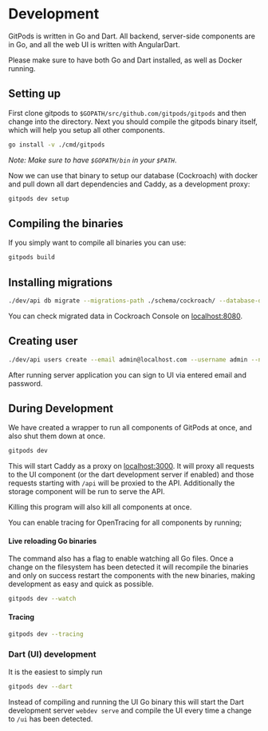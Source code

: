 # Development

GitPods is written in Go and Dart.
All backend, server-side components are in Go, and all the web UI is written with AngularDart.

Please make sure to have both Go and Dart installed, as well as Docker running.

## Setting up

First clone gitpods to `$GOPATH/src/github.com/gitpods/gitpods` and then change into the directory.
Next you should compile the gitpods binary itself, which will help you setup all other components.

```bash
go install -v ./cmd/gitpods
```

_Note: Make sure to have `$GOPATH/bin` in your `$PATH`_.

Now we can use that binary to setup our database (Cockroach) with docker and
pull down all dart dependencies and Caddy, as a development proxy:

```bash
gitpods dev setup
```

## Compiling the binaries

If you simply want to compile all binaries you can use:

```bash
gitpods build
```

## Installing migrations

```bash
./dev/api db migrate --migrations-path ./schema/cockroach/ --database-dsn=postgres://root@localhost:26257/gitpods?sslmode=disable
```

You can check migrated data in Cockroach Console on [localhost:8080](http://localhost:8080/).

## Creating user

```bash
./dev/api users create --email admin@localhost.com --username admin --name Admin --password password
```

After running server application you can sign to UI via entered email and password.

## During Development

We have created a wrapper to run all components of GitPods at once, and also shut them down at once.

```bash
gitpods dev
```

This will start Caddy as a proxy on [localhost:3000](http://localhost:3000).
It will proxy all requests to the UI component (or the dart development server if enabled)
and those requests starting with `/api` will be proxied to the API.
Additionally the storage component will be run to serve the API.

Killing this program will also kill all components at once.

You can enable tracing for OpenTracing for all components by running;

#### Live reloading Go binaries

The command also has a flag to enable watching all Go files.
Once a change on the filesystem has been detected it will recompile the binaries and
only on success restart the components with the new binaries, making development as easy and quick as possible.

```bash
gitpods dev --watch
```


#### Tracing

```bash
gitpods dev --tracing
```

### Dart (UI) development

It is the easiest to simply run
```bash
gitpods dev --dart
```

Instead of compiling and running the UI Go binary this will start the Dart development server
`webdev serve` and compile the UI every time a change to `/ui` has been detected.
